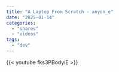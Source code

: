 ```yaml
---
title: "A Laptop From Scratch - anyon_e"
date: "2025-01-14"
categories:
  - "shares"
  - "videos"
tags:
  - "dev"
---
```


{{< youtube fks3PBodyiE >}}
